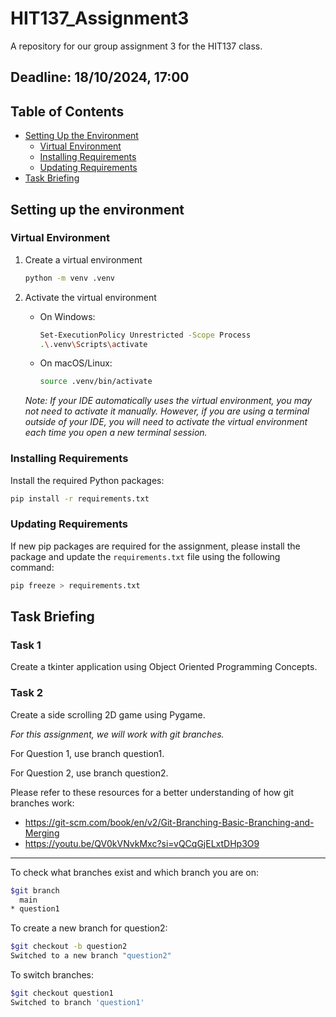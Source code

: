 # HIT137_Assignment3

A repository for our group assignment 3 for the HIT137 class.

## Deadline: 18/10/2024, 17:00

## Table of Contents

- [Setting Up the Environment](#setting-up-the-environment)
  - [Virtual Environment](#virtual-environment)
  - [Installing Requirements](#installing-requirements)
  - [Updating Requirements](#updating-requirements)
- [Task Briefing](#task-briefing)

## Setting up the environment

### Virtual Environment

1. Create a virtual environment

   ```bash
   python -m venv .venv
   ```

1. Activate the virtual environment

   - On Windows:

     ```bash
     Set-ExecutionPolicy Unrestricted -Scope Process
     .\.venv\Scripts\activate
     ```

   - On macOS/Linux:

     ```bash
     source .venv/bin/activate
     ```

   *Note: If your IDE automatically uses the virtual environment, you may not need to activate it manually. However, if you are using a terminal outside of your IDE, you will need to activate the virtual environment each time you open a new terminal session.*

### Installing Requirements

Install the required Python packages:

```bash
pip install -r requirements.txt
```

### Updating Requirements

If new pip packages are required for the assignment, please install the package and update the `requirements.txt` file using the following command:

```bash
pip freeze > requirements.txt
```

## Task Briefing

### Task 1

Create a tkinter application using Object Oriented Programming Concepts.

### Task 2

Create a side scrolling 2D game using Pygame.

*For this assignment, we will work with git branches.*

For Question 1, use branch question1.

For Question 2, use branch question2.

Please refer to these resources for a better understanding of how git branches work:

- <https://git-scm.com/book/en/v2/Git-Branching-Basic-Branching-and-Merging>
- <https://youtu.be/QV0kVNvkMxc?si=vQCqGjELxtDHp3O9>

______________________________________________________________________

To check what branches exist and which branch you are on:

```bash
$git branch
  main
* question1
```

To create a new branch for question2:

```bash
$git checkout -b question2
Switched to a new branch "question2"
```

To switch branches:

```bash
$git checkout question1
Switched to branch 'question1'
```
